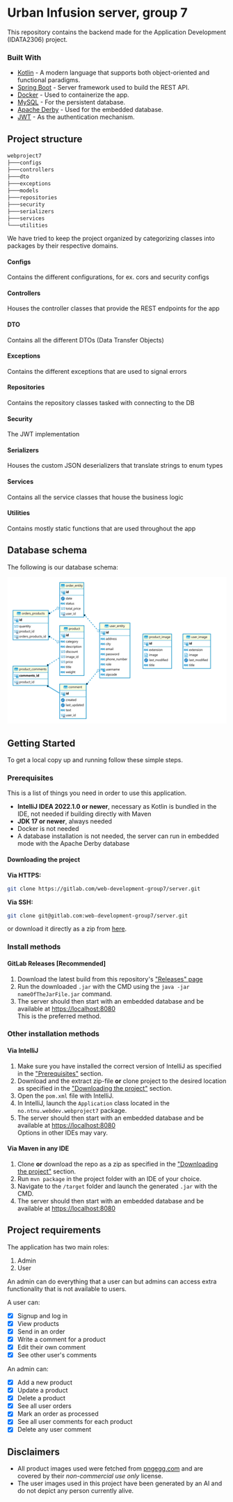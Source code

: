 # Urban Infusion server, group 7

This repository contains the backend made for the Application Development (IDATA2306) project.

### Built With
* [Kotlin](https://kotlinlang.org) - A modern language that supports both object-oriented and functional paradigms.
* [Spring Boot](https://spring.io/projects/spring-boot) - Server framework used to build the REST API.
* [Docker](https://www.docker.com) - Used to containerize the app.
* [MySQL](https://www.mysql.com) - For the persistent database.
* [Apache Derby](https://db.apache.org/derby/) - Used for the embedded database.
* [JWT](https://github.com/jwtk/jjwt) - As the authentication mechanism.

## Project structure

```
webproject7
├───configs
├───controllers
├───dto
├───exceptions
├───models
├───repositories
├───security
├───serializers
├───services
└───utilities
```

We have tried to keep the project organized by categorizing classes into packages by their respective domains. 

#### Configs
Contains the different configurations, for ex. cors and security configs

#### Controllers
Houses the controller classes that provide the REST endpoints for the app

#### DTO
Contains all the different DTOs (Data Transfer Objects)

#### Exceptions
Contains the different exceptions that are used to signal errors

#### Repositories
Contains the repository classes tasked with connecting to the DB

#### Security
The JWT implementation

#### Serializers
Houses the custom JSON deserializers that translate strings to enum types

#### Services
Contains all the service classes that house the business logic

#### Utilities
Contains mostly static functions that are used throughout the app 

## Database schema

The following is our database schema:

<img src="assets/db-schema.svg" alt="An image of the database schema" width="700"/>

## Getting Started

To get a local copy up and running follow these simple steps.

### Prerequisites

This is a list of things you need in order to use this application.

* **IntelliJ IDEA 2022.1.0 or newer**, necessary as Kotlin is bundled in the IDE, not needed if building directly with Maven
* **JDK 17 or newer**, always needed
* Docker is not needed
* A database installation is not needed, the server can run in embedded mode with the Apache Derby database

#### Downloading the project

**Via HTTPS:**
```sh
git clone https://gitlab.com/web-development-group7/server.git
```
**Via SSH:**
```sh
git clone git@gitlab.com:web-development-group7/server.git
```
or download it directly as a zip from [here](https://gitlab.com/web-development-group7/server/-/archive/main/server-main.zip).

### Install methods

#### GitLab Releases [Recommended]

1. Download the latest build from this repository's ["Releases" page](https://gitlab.com/web-development-group7/server/-/releases)
2. Run the downloaded `.jar` with the CMD using the `java -jar nameOfTheJarFile.jar` command.
3. The server should then start with an embedded database and be available at [https://localhost:8080](https://localhost:8080) <br>
This is the preferred method.

### Other installation methods

#### Via IntelliJ

1. Make sure you have installed the correct version of IntelliJ as specified in the ["Prerequisites"](#prerequisites) section.
2. Download and the extract zip-file **or** clone project to the desired location as specified in the ["Downloading the project"](#downloading-the-project) section.
3. Open the `pom.xml` file with IntelliJ.
4. In IntelliJ, launch the `Application` class located in the `no.ntnu.webdev.webproject7` package.
5. The server should then start with an embedded database and be available at [https://localhost:8080](https://localhost:8080)
   <br>
   Options in other IDEs may vary.

#### Via Maven in any IDE

1. Clone **or** download the repo as a zip as specified in the ["Downloading the project"](#downloading-the-project) section.
2. Run `mvn package` in the project folder with an IDE of your choice.
3. Navigate to the `/target` folder and launch the generated `.jar` with the CMD.
4. The server should then start with an embedded database and be available at [https://localhost:8080](https://localhost:8080)

## Project requirements

The application has two main roles:
1. Admin
2. User

An admin can do everything that a user can but admins can access extra functionality that is not available to users.

A user can:

* [x] Signup and log in
* [x] View products
* [x] Send in an order
* [x] Write a comment for a product
* [x] Edit their own comment
* [x] See other user's comments

An admin can:

* [x] Add a new product
* [x] Update a product
* [x] Delete a product
* [x] See all user orders
* [x] Mark an order as processed
* [x] See all user comments for each product
* [x] Delete any user comment

## Disclaimers

* All product images used were fetched from [pngegg.com](https://www.pngegg.com) and are covered by their _non-commercial use only_ license.
* The user images used in this project have been generated by an AI and do not depict any person currently alive.
